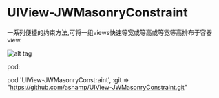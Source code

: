 # UIView-JWMasonryConstraint

一系列便捷的约束方法,可将一组views快速等宽或等高或等宽等高排布于容器view.

![alt tag](https://github.com/ashamp/UIView-JWMasonryConstraint/blob/master/example.png)

pod:

pod 'UIView-JWMasonryConstraint', :git => "https://github.com/ashamp/UIView-JWMasonryConstraint.git"


